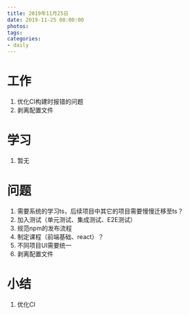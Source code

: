 ```yaml
---
title: 2019年11月25日
date: 2019-11-25 08:00:00
photos:
tags: 
categories:
- daily
---
```


# 工作

1. 优化CI构建时报错的问题
2. 剥离配置文件

# 学习

1. 暂无

# 问题

1. 需要系统的学习ts，后续项目中其它的项目需要慢慢迁移至ts？
2. 加入测试（单元测试、集成测试、E2E测试）
3. 规范npm的发布流程
4. 制定课程（前端基础、react）？
5. 不同项目UI需要统一
6. 剥离配置文件

# 小结

1. 优化CI